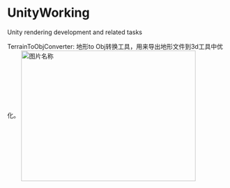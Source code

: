 # UnityWorking
Unity rendering development and related tasks

TerrainToObjConverter:
地形to Obj转换工具，用来导出地形文件到3d工具中优化。
 <img src="https://github-production-user-asset-6210df.s3.amazonaws.com/62659822/296648449-0fce315e-e04d-4118-90ec-530e8e2bb07f.png" width = "400" height = "300" alt="图片名称" align=center />

